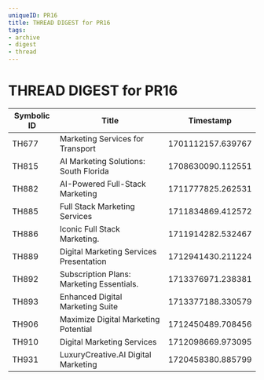 ```yaml
---
uniqueID: PR16
title: THREAD DIGEST for PR16
tags:
- archive
- digest
- thread
---
```



# THREAD DIGEST for PR16

| Symbolic ID | Title | Timestamp |
|-------------|-------|-----------|
| TH677 | Marketing Services for Transport | 1701112157.639767 |
| TH815 | AI Marketing Solutions: South Florida | 1708630090.112551 |
| TH882 | AI-Powered Full-Stack Marketing | 1711777825.262531 |
| TH885 | Full Stack Marketing Services | 1711834869.412572 |
| TH886 | Iconic Full Stack Marketing. | 1711914282.532467 |
| TH889 | Digital Marketing Services Presentation | 1712941430.211224 |
| TH892 | Subscription Plans: Marketing Essentials. | 1713376971.238381 |
| TH893 | Enhanced Digital Marketing Suite | 1713377188.330579 |
| TH906 | Maximize Digital Marketing Potential | 1712450489.708456 |
| TH910 | Digital Marketing Services | 1712098669.973095 |
| TH931 | LuxuryCreative.AI Digital Marketing | 1720458380.885799 |
